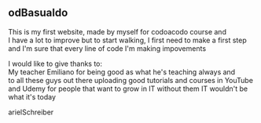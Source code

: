 ## odBasualdo
This is my first website, made by myself for codoacodo course and  
I have a lot to improve but to start walking, I first need to make a first step and I'm sure that every line of code I'm making impovements

I would like to give thanks to:  
My teacher Emiliano for being good as what he's teaching always and  
to all these guys out there uploading good tutorials and courses in YouTube and Udemy for people that want to grow in IT without them IT wouldn't be what it's today  

  
arielSchreiber
